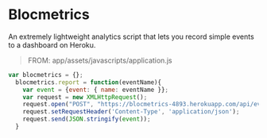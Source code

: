 # Blocmetrics
An extremely lightweight analytics script that lets you record simple events to a dashboard on Heroku.


> FROM: app/assets/javascripts/application.js

```js
var blocmetrics = {};
  blocmetrics.report = function(eventName){
    var event = {event: { name: eventName }};
    var request = new XMLHttpRequest();
    request.open("POST", "https://blocmetrics-4893.herokuapp.com/api/events", true);
    request.setRequestHeader('Content-Type', 'application/json');
    request.send(JSON.stringify(event));
  }
```

